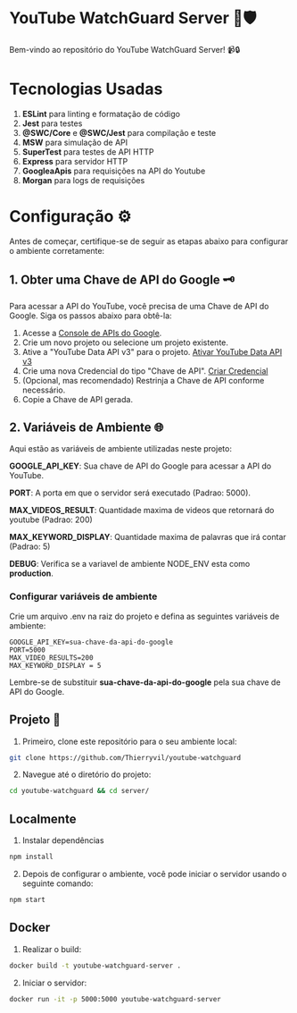 # YouTube WatchGuard Server 👀🛡️

Bem-vindo ao repositório do YouTube WatchGuard Server! 📹🔒

# Tecnologias Usadas
1. **ESLint** para linting e formatação de código
2. **Jest** para testes
4. **@SWC/Core** e **@SWC/Jest** para compilação e teste
4. **MSW** para simulação de API
5. **SuperTest** para testes de API HTTP
6. **Express** para servidor HTTP
7. **GoogleaApis** para requisições na API do Youtube
8. **Morgan** para logs de requisições

# Configuração ⚙️

Antes de começar, certifique-se de seguir as etapas abaixo para configurar o ambiente corretamente:

## 1. Obter uma Chave de API do Google 🗝️

Para acessar a API do YouTube, você precisa de uma Chave de API do Google. Siga os passos abaixo para obtê-la:

1. Acesse a [Console de APIs do Google](https://console.developers.google.com/).
2. Crie um novo projeto ou selecione um projeto existente.
3. Ative a "YouTube Data API v3" para o projeto. [Ativar YouTube Data API v3](https://console.developers.google.com/apis/library/youtube.googleapis.com)
4. Crie uma nova Credencial do tipo "Chave de API". [Criar Credencial](https://console.developers.google.com/apis/credentials)
5. (Opcional, mas recomendado) Restrinja a Chave de API conforme necessário.
6. Copie a Chave de API gerada.

## 2. Variáveis de Ambiente 🌐

Aqui estão as variáveis de ambiente utilizadas neste projeto:

**GOOGLE_API_KEY**: Sua chave de API do Google para acessar a API do YouTube.

**PORT**: A porta em que o servidor será executado (Padrao: 5000).

**MAX_VIDEOS_RESULT**: Quantidade maxima de videos que retornará do youtube (Padrao: 200)

**MAX_KEYWORD_DISPLAY**: Quantidade maxima de palavras que irá contar (Padrao: 5)

**DEBUG**: Verifica se a variavel de ambiente NODE_ENV esta como **production**.

### Configurar variáveis de ambiente

Crie um arquivo .env na raiz do projeto e defina as seguintes variáveis de ambiente:
```env
GOOGLE_API_KEY=sua-chave-da-api-do-google
PORT=5000
MAX_VIDEO_RESULTS=200
MAX_KEYWORD_DISPLAY = 5
```
Lembre-se de substituir **sua-chave-da-api-do-google** pela sua chave de API do Google.

## Projeto 🚀

1. Primeiro, clone este repositório para o seu ambiente local:
```sh
git clone https://github.com/Thierryvil/youtube-watchguard
```
2. Navegue até o diretório do projeto:
```sh
cd youtube-watchguard && cd server/ 
```

## Localmente

1. Instalar dependências
```sh
npm install
```

2. Depois de configurar o ambiente, você pode iniciar o servidor usando o seguinte comando:
```sh
npm start
```

## Docker
1. Realizar o build:
```sh
docker build -t youtube-watchguard-server .  
```

2. Iniciar o servidor:
```sh
docker run -it -p 5000:5000 youtube-watchguard-server
```